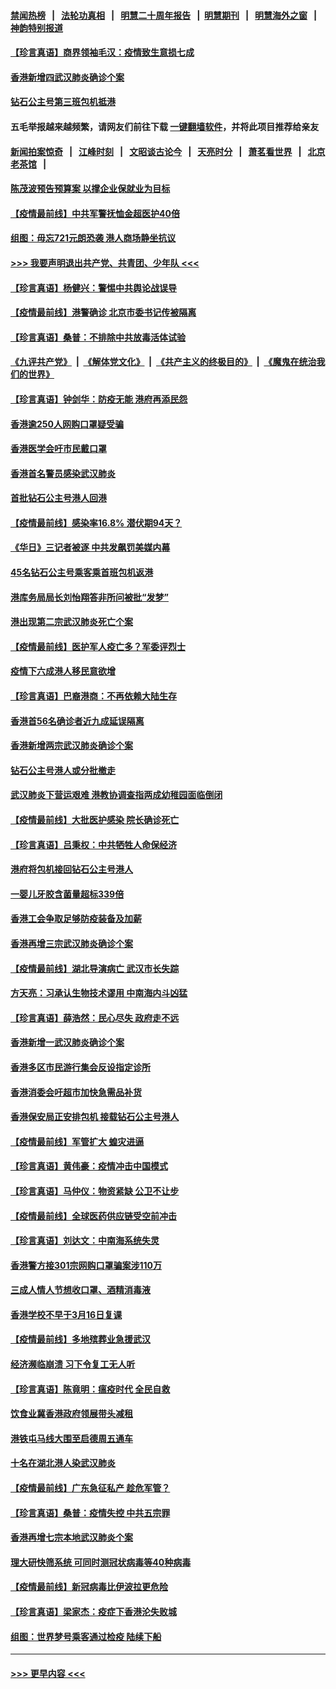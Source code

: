 #### [禁闻热榜](热点新闻.md?=0)  &nbsp;&nbsp;|&nbsp;&nbsp; [法轮功真相](https://github.com/gfw-breaker/truth/blob/master/README.md?=0) &nbsp;&nbsp;|&nbsp;&nbsp; [明慧二十周年报告](https://github.com/gfw-breaker/mh-reports/blob/master/README.md?=0) &nbsp;&nbsp;|&nbsp;&nbsp;[明慧期刊](https://github.com/gfw-breaker/mh-qikan) &nbsp;&nbsp;|&nbsp;&nbsp; [明慧海外之窗](https://github.com/gfw-breaker/mh-news/blob/master/README.md?=0) &nbsp;&nbsp;|&nbsp;&nbsp; [神韵特别报道](https://github.com/gfw-breaker/mh-news/blob/master/shenyun.md?=0)
#### [【珍言真语】商界领袖毛汉：疫情致生意损七成](../pages/nsc415/n11890348.md?t=02242331) 
#### [香港新增四武汉肺炎确诊个案](../pages/nsc415/n11890610.md?t=02242331) 
#### [钻石公主号第三班包机抵港](../pages/nsc415/n11890645.md?t=02242331) 
#### 五毛举报越来越频繁，请网友们前往下载 [一键翻墙软件](https://github.com/gfw-breaker/ssr-accounts)，并将此项目推荐给亲友
#### [新闻拍案惊奇](https://github.com/gfw-breaker/banned-news/blob/master/pages/link4.md) &nbsp;&nbsp;|&nbsp;&nbsp; [江峰时刻](https://github.com/gfw-breaker/banned-news/blob/master/pages/link4.md) &nbsp;&nbsp;|&nbsp;&nbsp; [文昭谈古论今](https://github.com/gfw-breaker/banned-news/blob/master/pages/link4.md) &nbsp;&nbsp;|&nbsp;&nbsp; [天亮时分](https://github.com/gfw-breaker/banned-news/blob/master/pages/link4.md) &nbsp;&nbsp;|&nbsp;&nbsp; [萧茗看世界](https://github.com/gfw-breaker/banned-news/blob/master/pages/link4.md) &nbsp;&nbsp;|&nbsp;&nbsp; [北京老茶馆](https://github.com/gfw-breaker/banned-news/blob/master/pages/link4.md) &nbsp;&nbsp;|&nbsp;&nbsp; 
#### [陈茂波预告预算案 以撑企业保就业为目标](../pages/nsc415/n11890574.md?t=02242331) 
#### [【疫情最前线】中共军警抚恤金超医护40倍](../pages/nsc415/n11890458.md?t=02242331) 
#### [组图：毋忘721元朗恐袭 港人商场静坐抗议](../pages/nsc415/n11876882.md?t=02242331) 
#### [>>> 我要声明退出共产党、共青团、少年队 <<<](https://github.com/begood0513/goodnews/blob/master/quit/letter.md) 
#### [【珍言真语】杨健兴：警惕中共舆论战误导](../pages/nsc415/n11888131.md?t=02242331) 
#### [【疫情最前线】港警确诊 北京市委书记传被隔离](../pages/nsc415/n11886872.md?t=02242331) 
#### [【珍言真语】桑普：不排除中共放毒活体试验](../pages/nsc415/n11886832.md?t=02242331) 
#### [《九评共产党》](https://github.com/begood0513/9ping.md/blob/master/README.md) &nbsp;|&nbsp; [《解体党文化》](../../../../jtdwh.md/blob/master/README.md)  &nbsp;|&nbsp; [《共产主义的终极目的》](../../../../gczydzjmd.md/blob/master/README.md) &nbsp;|&nbsp; [《魔鬼在统治我们的世界》](../../../../mgztzwmdsj.md/blob/master/README.md) 
#### [【珍言真语】钟剑华：防疫无能 港府再添民怨](../pages/nsc415/n11884504.md?t=02242331) 
#### [香港逾250人网购口罩疑受骗](../pages/nsc415/n11884388.md?t=02242331) 
#### [香港医学会吁市民戴口罩](../pages/nsc415/n11884367.md?t=02242331) 
#### [香港首名警员感染武汉肺炎](../pages/nsc415/n11884357.md?t=02242331) 
#### [首批钻石公主号港人回港](../pages/nsc415/n11884333.md?t=02242331) 
#### [【疫情最前线】感染率16.8% 潜伏期94天？](../pages/nsc415/n11884256.md?t=02242331) 
#### [《华日》三记者被逐 中共发飙罚美媒内幕](../pages/nsc415/n11884184.md?t=02242331) 
#### [45名钻石公主号乘客乘首班包机返港](../pages/nsc415/n11881770.md?t=02242331) 
#### [港库务局局长刘怡翔答非所问被批“发梦”](../pages/nsc415/n11881752.md?t=02242331) 
#### [港出现第二宗武汉肺炎死亡个案](../pages/nsc415/n11881736.md?t=02242331) 
#### [【疫情最前线】医护军人疫亡多？军委评烈士](../pages/nsc415/n11881655.md?t=02242331) 
#### [疫情下六成港人移民意欲增](../pages/nsc415/n11881699.md?t=02242331) 
#### [【珍言真语】巴裔港商：不再依赖大陆生存](../pages/nsc415/n11881126.md?t=02242331) 
#### [香港首56名确诊者近九成延误隔离](../pages/nsc415/n11879079.md?t=02242331) 
#### [香港新增两宗武汉肺炎确诊个案](../pages/nsc415/n11879064.md?t=02242331) 
#### [钻石公主号港人或分批撤走](../pages/nsc415/n11879029.md?t=02242331) 
#### [武汉肺炎下营运艰难 港教协调查指两成幼稚园面临倒闭](../pages/nsc415/n11878989.md?t=02242331) 
#### [【疫情最前线】大批医护感染 院长确诊死亡](../pages/nsc415/n11878595.md?t=02242331) 
#### [【珍言真语】吕秉权：中共牺牲人命保经济](../pages/nsc415/n11878390.md?t=02242331) 
#### [港府将包机接回钻石公主号港人](../pages/nsc415/n11876352.md?t=02242331) 
#### [一婴儿牙胶含菌量超标339倍](../pages/nsc415/n11876336.md?t=02242331) 
#### [香港工会争取足够防疫装备及加薪](../pages/nsc415/n11876313.md?t=02242331) 
#### [香港再增三宗武汉肺炎确诊个案](../pages/nsc415/n11876297.md?t=02242331) 
#### [【疫情最前线】湖北导演病亡 武汉市长失踪](../pages/nsc415/n11876272.md?t=02242331) 
#### [方天亮：习承认生物技术谬用 中南海内斗凶猛](../pages/nsc415/n11873679.md?t=02242331) 
#### [【珍言真语】薛浩然：民心尽失 政府走不远](../pages/nsc415/n11875838.md?t=02242331) 
#### [香港新增一武汉肺炎确诊个案](../pages/nsc415/n11874044.md?t=02242331) 
#### [香港多区市民游行集会反设指定诊所](../pages/nsc415/n11874017.md?t=02242331) 
#### [香港消委会吁超市加快急需品补货](../pages/nsc415/n11874003.md?t=02242331) 
#### [香港保安局正安排包机 接载钻石公主号港人](../pages/nsc415/n11873932.md?t=02242331) 
#### [【疫情最前线】军管扩大 蝗灾进逼](../pages/nsc415/n11873780.md?t=02242331) 
#### [【珍言真语】黄伟豪：疫情冲击中国模式](../pages/nsc415/n11873482.md?t=02242331) 
#### [【珍言真语】马仲仪：物资紧缺 公卫不让步](../pages/nsc415/n11872315.md?t=02242331) 
#### [【疫情最前线】全球医药供应链受空前冲击](../pages/nsc415/n11869614.md?t=02242331) 
#### [【珍言真语】刘达文：中南海系统失灵](../pages/nsc415/n11869465.md?t=02242331) 
#### [香港警方接301宗网购口罩骗案涉110万](../pages/nsc415/n11867572.md?t=02242331) 
#### [三成人情人节想收口罩、酒精消毒液](../pages/nsc415/n11867523.md?t=02242331) 
#### [香港学校不早于3月16日复课](../pages/nsc415/n11867498.md?t=02242331) 
#### [【疫情最前线】多地殡葬业急援武汉](../pages/nsc415/n11866914.md?t=02242331) 
#### [经济濒临崩溃 习下令复工无人听](../pages/nsc415/n11867269.md?t=02242331) 
#### [【珍言真语】陈竟明：瘟疫时代 全民自救](../pages/nsc415/n11866765.md?t=02242331) 
#### [饮食业冀香港政府领展带头减租](../pages/nsc415/n11864876.md?t=02242331) 
#### [港铁屯马线大围至启德周五通车](../pages/nsc415/n11864842.md?t=02242331) 
#### [十名在湖北港人染武汉肺炎](../pages/nsc415/n11864807.md?t=02242331) 
#### [【疫情最前线】广东急征私产 趁危军管？](../pages/nsc415/n11864205.md?t=02242331) 
#### [【珍言真语】桑普：疫情失控 中共五宗罪](../pages/nsc415/n11864157.md?t=02242331) 
#### [香港再增七宗本地武汉肺炎个案](../pages/nsc415/n11862405.md?t=02242331) 
#### [理大研快筛系统 可同时测冠状病毒等40种病毒](../pages/nsc415/n11862376.md?t=02242331) 
#### [【疫情最前线】新冠病毒比伊波拉更危险](../pages/nsc415/n11862199.md?t=02242331) 
#### [【珍言真语】梁家杰：疫症下香港沦失败城](../pages/nsc415/n11861588.md?t=02242331) 
#### [组图：世界梦号乘客通过检疫 陆续下船](../pages/nsc415/n11858302.md?t=02242331) 

----
#### [ >>> 更早内容 <<< ](../indexes/nsc415-earlier.md)
